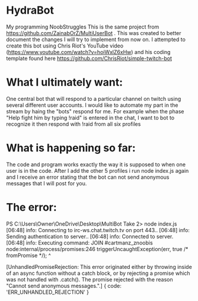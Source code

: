 # HydraBot
My programming NoobStruggles
This is the same project from https://github.com/ZainabOrZ/MultiUserBot . This was created to better document the changes I will try to implement from now on. I attempted to create this bot using Chris Riot's YouTube video (https://www.youtube.com/watch?v=hoiWxlZ6xHw) and his coding template found here https://github.com/ChrisRiot/simple-twitch-bot

# What I ultimately want: 
One central bot that will respond to a particular channel on twitch using several different user accounts. I would like to automate my part in the stream by haing the "bots" respond for me. For example when the phase "Help fight him by typing !raid" is entered in the chat, I want to bot to recognize it then respond with !raid from all six profiles

# What is happening so far: 
The code and program works exactly the way it is supposed to when one user is in the code. After I add the other 5 profiles i run node index.js again and I receive an error stating that the bot can not send anonymous messages that I will post for you.

# The error:
PS C:\Users\Owner\OneDrive\Desktop\MultiBot Take 2> node index.js
[06:48] info: Connecting to irc-ws.chat.twitch.tv on port 443..
[06:48] info: Sending authentication to server..
[06:48] info: Connected to server.
[06:48] info: Executing command: JOIN #cartmanz_znoobis
node:internal/process/promises:246
          triggerUncaughtException(err, true /* fromPromise */);
          ^

[UnhandledPromiseRejection: This error originated either by throwing inside of an async function without a catch block, or by rejecting a promise which was not handled with .catch(). The promise rejected with the reason "Cannot send anonymous messages.".] {
  code: 'ERR_UNHANDLED_REJECTION'
}
